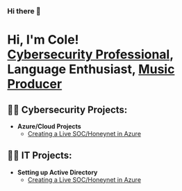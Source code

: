 ### Hi there 👋

<h1>Hi, I'm Cole! <br/><a href="https://www.linkedin.com/in/mccannoncole/">Cybersecurity Professional</a>, Language Enthusiast</a>, <a href="https://www.instagram.com/coleyboii_music/">Music Producer</a></h1>

<h2>👨‍💻 Cybersecurity Projects:</h2>

- <b>Azure/Cloud Projects</b>
  - [Creating a Live SOC/Honeynet in Azure](https://github.com/Coleyboii/Cloud-SOC)

 <h2>👨‍💻 IT Projects:</h2>

- <b>Setting up Active Directory</b>
  - [Creating a Live SOC/Honeynet in Azure](https://github.com/Coleyboii/Cloud-SOC)


<!--
**joshmadakor1/joshmadakor1** is a ✨ _special_ ✨ repository because its `README.md` (this file) appears on your GitHub profile.
